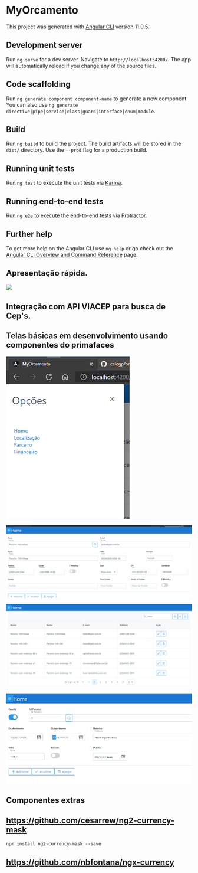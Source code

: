 # MyOrcamento

This project was generated with [Angular CLI](https://github.com/angular/angular-cli) version 11.0.5.

## Development server

Run `ng serve` for a dev server. Navigate to `http://localhost:4200/`. The app will automatically reload if you change any of the source files.

## Code scaffolding

Run `ng generate component component-name` to generate a new component. You can also use `ng generate directive|pipe|service|class|guard|interface|enum|module`.

## Build

Run `ng build` to build the project. The build artifacts will be stored in the `dist/` directory. Use the `--prod` flag for a production build.

## Running unit tests

Run `ng test` to execute the unit tests via [Karma](https://karma-runner.github.io).

## Running end-to-end tests

Run `ng e2e` to execute the end-to-end tests via [Protractor](http://www.protractortest.org/).

## Further help

To get more help on the Angular CLI use `ng help` or go check out the [Angular CLI Overview and Command Reference](https://angular.io/cli) page.

## Apresentação rápida.
![](https://github.com/celogp/orcamentoWeb/blob/master/screens/MyOrcamento.GIF)

## Integração com API VIACEP para busca de Cep's.

## Telas básicas em desenvolvimento usando componentes do primafaces
![](https://github.com/celogp/orcamentoWeb/blob/master/screens/MenuBasico.PNG)

![](https://github.com/celogp/orcamentoWeb/blob/master/screens/CrudParceiros.PNG)

![](https://github.com/celogp/orcamentoWeb/blob/master/screens/ConsultaParceiros.PNG)

![](https://github.com/celogp/orcamentoWeb/blob/master/screens/CrudFinanceiroBasico.PNG)

## Componentes extras
## https://github.com/cesarrew/ng2-currency-mask
    npm install ng2-currency-mask --save

<!-- example for pt-BR money -->
## https://github.com/nbfontana/ngx-currency